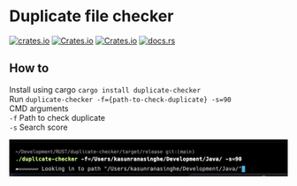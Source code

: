 # Duplicate file checker 

[![crates.io](https://img.shields.io/crates/v/duplicate-checker.svg)](https://crates.io/crates/duplicate-checker)
[![Crates.io](https://img.shields.io/crates/l/duplicate-checker)](https://crates.io/crates/duplicate-checker)
[![Crates.io](https://img.shields.io/crates/d/duplicate-checker)](https://crates.io/crates/duplicate-checker)
[![docs.rs](https://img.shields.io/docsrs/duplicate-checker/1.2.0)](https://crates.io/crates/duplicate-checker)

## How to
Install using cargo `cargo install duplicate-checker`  
Run `duplicate-checker -f={path-to-check-duplicate} -s=90`  
CMD arguments  
`-f` Path to check duplicate  
`-s` Search score

![How to](how-to.png)
